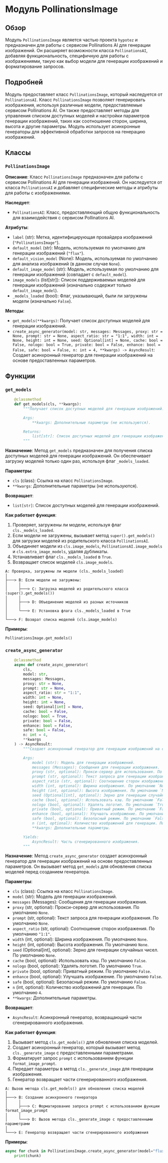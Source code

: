 # Модуль PollinationsImage

## Обзор

Модуль `PollinationsImage` является частью проекта `hypotez` и предназначен для работы с сервисом Pollinations AI для генерации изображений. Он расширяет возможности класса `PollinationsAI`, добавляя функциональность, специфичную для работы с изображениями, такую как выбор модели для генерации изображений и форматирование запросов.

## Подробней

Модуль предоставляет класс `PollinationsImage`, который наследуется от `PollinationsAI`. Класс `PollinationsImage` позволяет генерировать изображения, используя различные модели, предоставляемые сервисом Pollinations AI. Он также предоставляет методы для управления списком доступных моделей и настройки параметров генерации изображений, таких как соотношение сторон, ширина, высота и другие параметры. Модуль использует асинхронные генераторы для эффективной обработки запросов на генерацию изображений.

## Классы

### `PollinationsImage`

**Описание**: Класс `PollinationsImage` предназначен для работы с сервисом Pollinations AI для генерации изображений. Он наследуется от класса `PollinationsAI` и добавляет специфические методы и атрибуты для работы с изображениями.

**Наследует**:

- `PollinationsAI`: Класс, предоставляющий общую функциональность для взаимодействия с сервисом Pollinations AI.

**Атрибуты**:

- `label` (str): Метка, идентифицирующая провайдера изображений (`"PollinationsImage"`).
- `default_model` (str): Модель, используемая по умолчанию для генерации изображений (`"flux"`).
- `default_vision_model` (None): Модель, используемая по умолчанию для анализа изображений (в данном случае `None`).
- `default_image_model` (str): Модель, используемая по умолчанию для генерации изображений (совпадает с `default_model`).
- `image_models` (list[str]): Список поддерживаемых моделей для генерации изображений (изначально содержит только `default_image_model`).
- `_models_loaded` (bool): Флаг, указывающий, были ли загружены модели (изначально `False`).

**Методы**:

- `get_models(**kwargs)`: Получает список доступных моделей для генерации изображений.
- `create_async_generator(model: str, messages: Messages, proxy: str = None, prompt: str = None, aspect_ratio: str = "1:1", width: int = None, height: int = None, seed: Optional[int] = None, cache: bool = False, nologo: bool = True, private: bool = False, enhance: bool = False, safe: bool = False, n: int = 4, **kwargs) -> AsyncResult`: Создает асинхронный генератор для генерации изображений на основе предоставленных параметров.

## Функции

### `get_models`

```python
    @classmethod
    def get_models(cls, **kwargs):
        """Получает список доступных моделей для генерации изображений.

        Args:
            **kwargs: Дополнительные параметры (не используются).

        Returns:
            list[str]: Список доступных моделей для генерации изображений.
        """
```

**Назначение**: Метод `get_models` предназначен для получения списка доступных моделей для генерации изображений. Он обеспечивает загрузку моделей только один раз, используя флаг `_models_loaded`.

**Параметры**:

- `cls` (class): Ссылка на класс `PollinationsImage`.
- `**kwargs`: Дополнительные параметры (не используются).

**Возвращает**:

- `list[str]`: Список доступных моделей для генерации изображений.

**Как работает функция**:

1.  Проверяет, загружены ли модели, используя флаг `cls._models_loaded`.
2.  Если модели не загружены, вызывает метод `super().get_models()` для загрузки моделей из родительского класса `PollinationsAI`.
3.  Объединяет модели из `cls.image_models`, `PollinationsAI.image_models` и `cls.extra_image_models`, удаляя дубликаты.
4.  Устанавливает флаг `cls._models_loaded` в `True`.
5.  Возвращает список моделей `cls.image_models`.

```
A: Проверка, загружены ли модели (cls._models_loaded)
│
├───> B: Если модели не загружены:
│     │
│     ├───> C: Загрузка моделей из родительского класса (super().get_models())
│     │
│     ├───> D: Объединение моделей из разных источников
│     │
│     └───> E: Установка флага cls._models_loaded в True
│
└───> F: Возврат списка моделей (cls.image_models)
```

**Примеры**:

```python
PollinationsImage.get_models()
```

### `create_async_generator`

```python
    @classmethod
    async def create_async_generator(
        cls,
        model: str,
        messages: Messages,
        proxy: str = None,
        prompt: str = None,
        aspect_ratio: str = "1:1",
        width: int = None,
        height: int = None,
        seed: Optional[int] = None,
        cache: bool = False,
        nologo: bool = True,
        private: bool = False,
        enhance: bool = False,
        safe: bool = False,
        n: int = 4,
        **kwargs
    ) -> AsyncResult:
        """Создает асинхронный генератор для генерации изображений на основе предоставленных параметров.

        Args:
            model (str): Модель для генерации изображений.
            messages (Messages): Сообщения для генерации изображения.
            proxy (str, optional): Прокси-сервер для использования. По умолчанию `None`.
            prompt (str, optional): Текст запроса для генерации изображения. По умолчанию `None`.
            aspect_ratio (str, optional): Соотношение сторон изображения. По умолчанию `"1:1"`.
            width (int, optional): Ширина изображения. По умолчанию `None`.
            height (int, optional): Высота изображения. По умолчанию `None`.
            seed (Optional[int], optional): Зерно для генерации случайных чисел. По умолчанию `None`.
            cache (bool, optional): Использовать кэш. По умолчанию `False`.
            nologo (bool, optional): Удалять логотип. По умолчанию `True`.
            private (bool, optional): Приватный режим. По умолчанию `False`.
            enhance (bool, optional): Улучшать изображение. По умолчанию `False`.
            safe (bool, optional): Безопасный режим. По умолчанию `False`.
            n (int, optional): Количество изображений для генерации. По умолчанию `4`.
            **kwargs: Дополнительные параметры.

        Yields:
            AsyncResult: Часть сгенерированного изображения.
        """
```

**Назначение**: Метод `create_async_generator` создает асинхронный генератор для генерации изображений на основе предоставленных параметров. Он вызывает метод `get_models` для обновления списка моделей перед созданием генератора.

**Параметры**:

- `cls` (class): Ссылка на класс `PollinationsImage`.
- `model` (str): Модель для генерации изображений.
- `messages` (Messages): Сообщения для генерации изображения.
- `proxy` (str, optional): Прокси-сервер для использования. По умолчанию `None`.
- `prompt` (str, optional): Текст запроса для генерации изображения. По умолчанию `None`.
- `aspect_ratio` (str, optional): Соотношение сторон изображения. По умолчанию `"1:1"`.
- `width` (int, optional): Ширина изображения. По умолчанию `None`.
- `height` (int, optional): Высота изображения. По умолчанию `None`.
- `seed` (Optional[int], optional): Зерно для генерации случайных чисел. По умолчанию `None`.
- `cache` (bool, optional): Использовать кэш. По умолчанию `False`.
- `nologo` (bool, optional): Удалять логотип. По умолчанию `True`.
- `private` (bool, optional): Приватный режим. По умолчанию `False`.
- `enhance` (bool, optional): Улучшать изображение. По умолчанию `False`.
- `safe` (bool, optional): Безопасный режим. По умолчанию `False`.
- `n` (int, optional): Количество изображений для генерации. По умолчанию `4`.
- `**kwargs`: Дополнительные параметры.

**Возвращает**:

- `AsyncResult`: Асинхронный генератор, возвращающий части сгенерированного изображения.

**Как работает функция**:

1.  Вызывает метод `cls.get_models()` для обновления списка моделей.
2.  Создает асинхронный генератор, который вызывает метод `cls._generate_image` с предоставленными параметрами.
3.  Форматирует запрос `prompt` с использованием функции `format_image_prompt`.
4.  Передает параметры в метод `cls._generate_image` для генерации изображения.
5.  Генератор возвращает части сгенерированного изображения.

```
A: Вызов метода cls.get_models() для обновления списка моделей
│
├───> B: Создание асинхронного генератора
│     │
│     ├───> C: Форматирование запроса prompt с использованием функции format_image_prompt
│     │
│     └───> D: Вызов метода cls._generate_image с предоставленными параметрами
│
└───> E: Генератор возвращает части сгенерированного изображения
```

**Примеры**:

```python
async for chunk in PollinationsImage.create_async_generator(model="flux", messages=["Example message"], prompt="Example prompt"):
    print(chunk)
